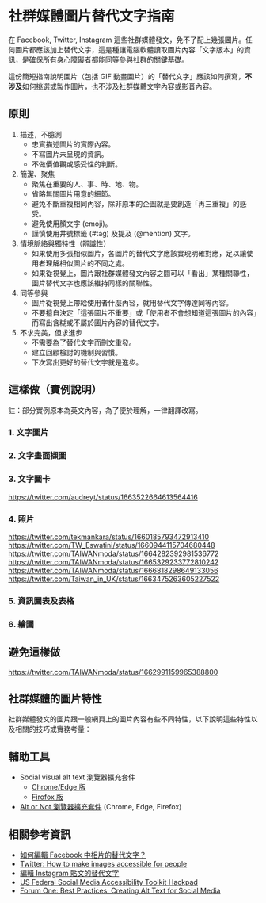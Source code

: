 # 社群媒體圖片替代文字指南

在 Facebook, Twitter, Instagram 這些社群媒體發文，免不了配上幾張圖片。任何圖片都應該加上替代文字，這是種讓電腦軟體讀取圖片內容「文字版本」的資訊，是確保所有身心障礙者都能同等參與社群的關鍵基礎。

這份簡短指南說明圖片（包括 GIF 動畫圖片）的「替代文字」應該如何撰寫，**不涉及**如何挑選或製作圖片，也不涉及社群媒體文字內容或影音內容。

## 原則

1. 描述，不臆測
   - 忠實描述圖片的實際內容。
   - 不寫圖片未呈現的資訊。
   - 不做價值觀或感受性的判斷。
2. 簡潔、聚焦
   - 聚焦在重要的人、事、時、地、物。
   - 省略無關圖片用意的細節。
   - 避免不斷重複相同內容，除非原本的企圖就是要創造「再三重複」的感受。
   - 避免使用顏文字 (emoji)。
   - 謹慎使用井號標籤 (#tag) 及提及 (@mention) 文字。
3. 情境脈絡與獨特性（辨識性）
   - 如果使用多張相似圖片，各圖片的替代文字應該實現明確對應，足以讓使用者理解相似圖片的不同之處。
   - 如果從視覺上，圖片跟社群媒體發文內容之間可以「看出」某種關聯性，圖片替代文字也應該維持同樣的關聯性。
4. 同等參與
   - 圖片從視覺上帶給使用者什麼內容，就用替代文字傳達同等內容。
   - 不要擅自決定「這張圖片不重要」或「使用者不會想知道這張圖片的內容」而寫出含糊或不屬於圖片內容的替代文字。
5. 不求完美，但求進步
   - 不需要為了替代文字而刪文重發。
   - 建立回顧檢討的機制與習慣。
   - 下次寫出更好的替代文字就是進步。

## 這樣做（實例說明）

註：部分實例原本為英文內容，為了便於理解，一律翻譯改寫。

### 1. 文字圖片



### 2. 文字畫面擷圖



### 3. 文字圖卡

https://twitter.com/audreyt/status/1663522664613564416


### 4. 照片

https://twitter.com/tekmankara/status/1660185793472913410
https://twitter.com/TW_Eswatini/status/1660944115704680448
https://twitter.com/TAIWANmoda/status/1664282392981536772
https://twitter.com/TAIWANmoda/status/1665329233772810242
https://twitter.com/TAIWANmoda/status/1666818298649133056
https://twitter.com/Taiwan_in_UK/status/1663475263605227522

### 5. 資訊圖表及表格



### 6. 繪圖



## 避免這樣做

https://twitter.com/TAIWANmoda/status/1662991159965388800

## 社群媒體的圖片特性

社群媒體發文的圖片跟一般網頁上的圖片內容有些不同特性，以下說明這些特性以及相關的技巧或實務考量：

## 輔助工具

- Social visual alt text 瀏覽器擴充套件
  - [Chrome/Edge 版](https://chrome.google.com/webstore/detail/social-visual-alt-text/bkpbmomfemcjdeekdffmbohifpndodmi)
  - [Firofox 版](https://addons.mozilla.org/zh-TW/firefox/addon/social-visual-alt-text/)
- [Alt or Not 瀏覽器擴充套件](https://www.abitofaccess.com/alt-or-not) (Chrome, Edge, Firefox)

## 相關參考資訊

- [如何編輯 Facebook 中相片的替代文字？](https://www.facebook.com/help/214124458607871)
- [Twitter: How to make images accessible for people](https://help.twitter.com/en/using-twitter/picture-descriptions)
- [編輯 Instagram 貼文的替代文字](https://help.instagram.com/503708446705527)
- [US Federal Social Media Accessibility Toolkit Hackpad](https://digital.gov/resources/federal-social-media-accessibility-toolkit-hackpad/)
- [Forum One: Best Practices: Creating Alt Text for Social Media](https://www.forumone.com/insights/blog/best-practices-creating-alt-text-for-social-media/)
